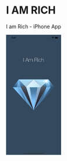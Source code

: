 # I AM RICH
I am Rich - iPhone App

<img src="IAMRICH_Main.png"
     alt="screenshot"
     style="float: left; margin-right: 10px;" 
     width="30%"/>
